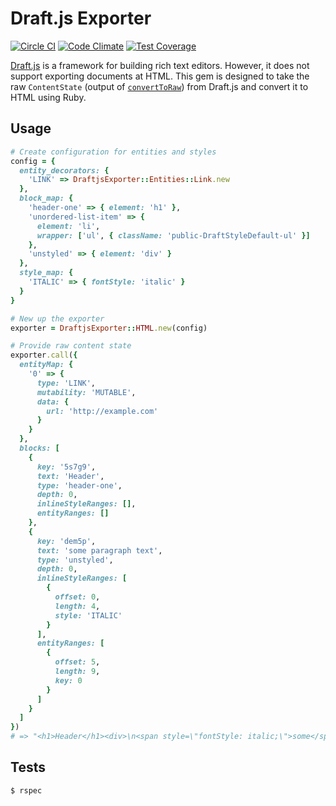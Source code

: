 # Draft.js Exporter

[![Circle CI](https://circleci.com/gh/ignitionworks/draftjs_exporter/tree/master.svg?style=shield)](https://circleci.com/gh/ignitionworks/draftjs_exporter/tree/master)
[![Code Climate](https://codeclimate.com/github/ignitionworks/draftjs_exporter/badges/gpa.svg)](https://codeclimate.com/github/ignitionworks/draftjs_exporter)
[![Test Coverage](https://codeclimate.com/github/ignitionworks/draftjs_exporter/badges/coverage.svg)](https://codeclimate.com/github/ignitionworks/draftjs_exporter/coverage)

[Draft.js](https://facebook.github.io/draft-js/) is a framework for
building rich text editors. However, it does not support exporting
documents at HTML. This gem is designed to take the raw `ContentState`
(output of [`convertToRaw`](https://facebook.github.io/draft-js/docs/api-reference-data-conversion.html#converttoraw))
from Draft.js and convert it to HTML using Ruby.

## Usage

```ruby
# Create configuration for entities and styles
config = {
  entity_decorators: {
    'LINK' => DraftjsExporter::Entities::Link.new
  },
  block_map: {
    'header-one' => { element: 'h1' },
    'unordered-list-item' => {
      element: 'li',
      wrapper: ['ul', { className: 'public-DraftStyleDefault-ul' }]
    },
    'unstyled' => { element: 'div' }
  },
  style_map: {
    'ITALIC' => { fontStyle: 'italic' }
  }
}

# New up the exporter
exporter = DraftjsExporter::HTML.new(config)

# Provide raw content state
exporter.call({
  entityMap: {
    '0' => {
      type: 'LINK',
      mutability: 'MUTABLE',
      data: {
        url: 'http://example.com'
      }
    }
  },
  blocks: [
    {
      key: '5s7g9',
      text: 'Header',
      type: 'header-one',
      depth: 0,
      inlineStyleRanges: [],
      entityRanges: []
    },
    {
      key: 'dem5p',
      text: 'some paragraph text',
      type: 'unstyled',
      depth: 0,
      inlineStyleRanges: [
        {
          offset: 0,
          length: 4,
          style: 'ITALIC'
        }
      ],
      entityRanges: [
        {
          offset: 5,
          length: 9,
          key: 0
        }
      ]
    }
  ]
})
# => "<h1>Header</h1><div>\n<span style=\"fontStyle: italic;\">some</span> <a href=\"http://example.com\">paragraph</a> text</div>"
```

## Tests

```bash
$ rspec
```


